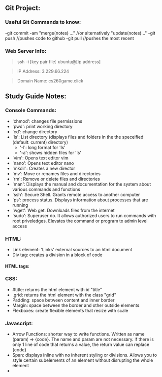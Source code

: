 ## Git Project:

### Useful Git Commands to know:
 -git commit -am "merge(notes) ..." //or alternatively "update(notes)..."
 -git push //pushes code to github
 -git pull //pushes the most recent 

### Web Server Info:
> ssh -i [key pair file] ubuntu@[ip address]

> IP Address: 3.229.66.224

> Domain Name: cs260game.click

## Study Guide Notes:
 ### Console Commands:
  - 'chmod': changes file permissions
  - 'pwd': print working directory
  - 'cd': change directory
  - 'ls': List directory (displays files and folders in the the speceified (default: current) directory)
    - '-l': long format for 'ls'
    - '-a': shows hidden files for 'ls'
  - 'vim': Opens text editor vim
  - 'nano': Opens text editor nano
  - 'mkdir': Creates a new director
  - 'mv': Move or renames files and directories
  - 'rm': Remove or delete files and directories
  - 'man': Displays the manual and documentation for the system about various commands and functions
  - 'ssh': Secure Shell. Grants remote access to another computer
  - 'ps': process status. Displays information about processes that are running
  - 'wget': Web get. Downloads files from the internet
  - 'sudo': Superuser do. It allows authorized users to run commands with root priveledges. Elevates the command or program to admin level access
 
 ### HTML:
  - Link element: 'Links' external sources to an html document
  - Div tag: creates a division in a block of code
   #### HTML tags:
 
 ### CSS:
  - #title: returns the html element with id "title"
  - .grid: returns the html element with the class "grid"
  - Padding: space between content and inner border
  - Margin: space between the border and other outside elements
  - Flexboxes: create flexible elements that resize with scale
 
 ### Javascript:
  - Arrow Functions: shorter way to write functions. Written as name (param) => {code}. The name and param are not necessary. If there is only 1 line of code that returns a value, the return value can replace {code}
  - Span: displays inline with no inherent styling or divisions. Allows you to style certain subelements of an element without disrupting the whole element
  - 
